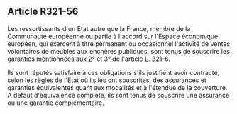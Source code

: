 Article R321-56
----
Les ressortissants d'un Etat autre que la France, membre de la Communauté
européenne ou partie à l'accord sur l'Espace économique européen, qui exercent à
titre permanent ou occasionnel l'activité de ventes volontaires de meubles aux
enchères publiques, sont tenus de souscrire les garanties mentionnées aux 2° et
3° de l'article L. 321-6.

Ils sont réputés satisfaire à ces obligations s'ils justifient avoir contracté,
selon les règles de l'Etat où ils les ont souscrites, des assurances et
garanties équivalentes quant aux modalités et à l'étendue de la couverture. A
défaut d'équivalence complète, ils sont tenus de souscrire une assurance ou une
garantie complémentaire.
